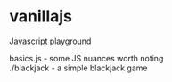 # vanillajs

Javascript playground

basics.js - some JS nuances worth noting  
./blackjack - a simple blackjack game 
